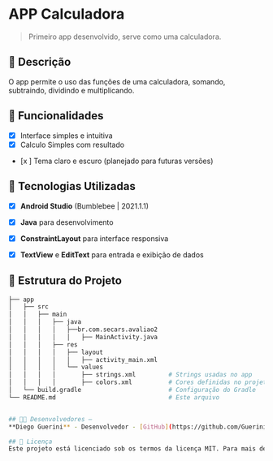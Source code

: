 # **APP Calculadora**

> Primeiro app desenvolvido, serve como uma calculadora.

## 📱 Descrição
O app permite o uso das funções de uma calculadora, somando, subtraindo, dividindo e multiplicando.

## 🔧 Funcionalidades

- [x] Interface simples e intuitiva
- [x] Calculo Simples com resultado
- [x ] Tema claro e escuro (planejado para futuras versões)

## 🚀 Tecnologias Utilizadas

- [x] **Android Studio** (Bumblebee | 2021.1.1)
- [x] **Java** para desenvolvimento
- [x] **ConstraintLayout** para interface responsiva
- [x] **TextView** e **EditText** para entrada e exibição de dados



## 📂 Estrutura do Projeto

```bash
├── app
│   ├── src
│   │   ├── main
│   │   │   ├── java
│   │   │   │   ├──br.com.secars.avaliao2
│   │   │   │   │   ├── MainActivity.java
│   │   │   ├── res
│   │   │   │   ├── layout
│   │   │   │   │   ├── activity_main.xml
│   │   │   │   └── values
│   │   │   │       ├── strings.xml         # Strings usadas no app
│   │   │   │       ├── colors.xml          # Cores definidas no projeto
│   └── build.gradle                        # Configuração do Gradle
└── README.md                               # Este arquivo


## 👨‍💻 Desenvolvedores – 
**Diego Guerini** - Desenvolvedor - [GitHub](https://github.com/GueriniFiles)

## 📄 Licença 
Este projeto está licenciado sob os termos da licença MIT. Para mais detalhes, veja o arquivo [LICENSE](LICENSE).


